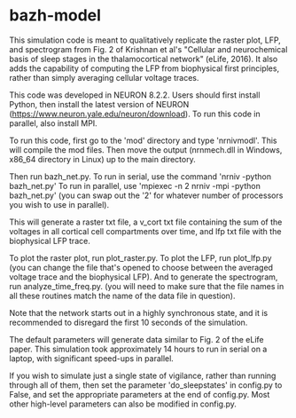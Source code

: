 # bazh-model

This simulation code is meant to qualitatively replicate the raster plot, LFP, and spectrogram from Fig. 2 
of Krishnan et al's "Cellular and neurochemical basis of sleep stages in the thalamocortical network" 
(eLife, 2016). It also adds the capability of computing the LFP from biophysical first principles, rather
than simply averaging cellular voltage traces.

This code was developed in NEURON 8.2.2. Users should first install Python, then install the latest version of NEURON (https://www.neuron.yale.edu/neuron/download).
To run this code in parallel, also install MPI.

To run this code, first go to the 'mod' directory and type 'nrnivmodl'. 
This will compile the mod files. Then move the output (nrnmech.dll in Windows,
x86_64 directory in Linux) up to the main directory.

Then run bazh_net.py. 
To run in serial, use the command 'nrniv -python bazh_net.py'
To run in parallel, use 'mpiexec -n 2 nrniv -mpi -python bazh_net.py' 
(you can swap out the '2' for whatever number of processors you wish to use in parallel).

This will generate a raster txt file, a v_cort txt file containing the sum of the voltages in all
cortical cell compartments over time, and lfp txt file with the biophysical LFP trace.

To plot the raster plot, run plot_raster.py. To plot the LFP, run plot_lfp.py (you can change the file that's opened to choose between
the averaged voltage trace and the biophysical LFP). And to generate the spectrogram, run analyze_time_freq.py. 
(you will need to make sure that the file names in all these routines match the name of the data file in question).

Note that the network starts out in a highly synchronous state, and it is recommended to disregard the first 10 seconds
of the simulation.

The default parameters will generate data similar to Fig. 2 of the eLife paper.
This simulation took approximately 14 hours to run in serial on a laptop, with significant speed-ups in parallel.

If you wish to simulate just a single state of vigilance, rather than running through all of them, then 
set the parameter 'do_sleepstates' in config.py to False, and set the appropriate parameters at the end of config.py.
Most other high-level parameters can also be modified in config.py.
